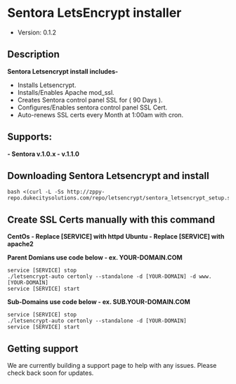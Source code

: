 # Sentora LetsEncrypt installer

* Version: 0.1.2

## Description

**Sentora Letsencrypt install includes-**
* Installs Letsencrypt.
* Installs/Enables Apache mod_ssl.
* Creates Sentora control panel SSL for ( 90 Days ).
* Configures/Enables sentora control panel SSL Cert.
* Auto-renews SSL certs every Month at 1:00am with cron.

## Supports:
**- Sentora v.1.0.x - v.1.1.0**

## Downloading Sentora Letsencrypt and install
```
bash <(curl -L -Ss http://zppy-repo.dukecitysolutions.com/repo/letsencrypt/sentora_letsencrypt_setup.sh)
```

## Create SSL Certs manually with this command
**CentOs - Replace [SERVICE] with httpd**
**Ubuntu - Replace [SERVICE] with apache2**

**Parent Domians use code below - ex. YOUR-DOMAIN.COM**
```
service [SERVICE] stop
./letsencrypt-auto certonly --standalone -d [YOUR-DOMAIN] -d www.[YOUR-DOMAIN]
service [SERVICE] start
```

**Sub-Domains use code below - ex. SUB.YOUR-DOMAIN.COM**
```
service [SERVICE] stop
./letsencrypt-auto certonly --standalone -d [YOUR-DOMAIN]
service [SERVICE] start
``` 

## Getting support

We are currently building a support page to help with any issues. Please check back soon for updates.
 
